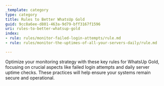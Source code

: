 ```yaml
---
_template: category
type: category
title: Rules to Better WhatsUp Gold
guid: 9cc8a6ee-d801-463a-9d79-bff3167f1596
uri: rules-to-better-whatsup-gold
index:
- rule: rules/monitor-failed-login-attempts/rule.md
- rule: rules/monitor-the-uptimes-of-all-your-servers-daily/rule.md

---
```


Optimize your monitoring strategy with these key rules for WhatsUp Gold, focusing on crucial aspects like failed login attempts and daily server uptime checks. These practices will help ensure your systems remain secure and operational.
